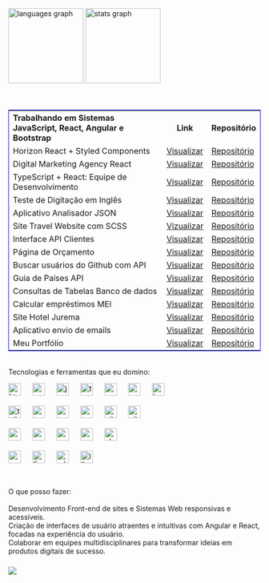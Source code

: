 <div align="left">
  <img src="https://github-readme-stats.vercel.app/api/top-langs?username=daniel-portela&locale=pt-br&hide_title=false&layout=compact&card_width=320&langs_count=8&theme=github_dark&hide_border=true&order=2&custom_title=Principais%20linguagens" height="150" alt="languages graph"  />
  <img src="https://github-readme-stats.vercel.app/api?username=daniel-portela&hide_title=false&hide_rank=false&show_icons=true&include_all_commits=true&count_private=true&disable_animations=false&theme=github_dark&locale=en&hide_border=true&order=1" height="150" alt="stats graph"  /></div><br><br>

<table style="width:100%; border: 1px solid blue;">
  <tr>
    <th align="left">Trabalhando em Sistemas JavaScript, React, Angular e Bootstrap</th>
    <th>Link</th>
    <th>Repositório</th>
  </tr>
    <tr>
    <td>Horizon React + Styled Components</td>
    <td><a href="https://horizon-dashboard-react.vercel.app/" title="Design de dashboard moderno implementado usando React, styled-components e Recharts. Inclui vários componentes, estilos e gerenciamento de estado usando Redux." target="_blank">Visualizar</a></td>
    <td><a href="https://github.com/daniel-portela/horizon-dashboard-react" target="_blank">Repositório</a></td>
  </tr>
    <tr>
    <td>Digital Marketing Agency React</td>
    <td><a href="https://digital-marketing-agency-lovat.vercel.app/" title="O projeto inovador foi desenvolvido utilizando a poderosa biblioteca React + Create React App" target="_blank">Visualizar</a></td>
    <td><a href="https://github.com/daniel-portela/digital-marketing-agency" target="_blank">Repositório</a></td>
  </tr>
  <tr>
    <td>TypeScript + React: Equipe de Desenvolvimento</td>
    <td><a href="https://projeto-typescript-add-time.vercel.app/" title="O Organo é aplicação de pessoas e times desenvolvida com React + Typescript. O projeto contém um layout responsivo com um card para escolha do nome, cargo, imagem e time. Com o preenchimento correto, logo após em 'criar card' uma pessoa será adicionada logo abaixo para conter o time de desenvolvimento." target="_blank">Visualizar</a></td>
    <td><a href="https://github.com/daniel-portela/projeto-typescript-add-time" target="_blank">Repositório</a></td>
  </tr>
  <tr>
    <td>Teste de Digitação em Inglês</td>
    <td><a href="https://testedigitaingles.netlify.app/" title="Esta API fornece citações aleatórias que podem ser utilizadas para diversas finalidades, como inspiração, exibição em aplicativos de teste de digitação em inglês, ou como conteúdo para sites e aplicações." target="_blank">Visualizar</a></td>
    <td><a href="https://github.com/daniel-portela/teste-digitacao-ingles" target="_blank">Repositório</a></td>
  </tr>
    <tr>
    <td>Aplicativo Analisador JSON</td>
    <td><a href="https://analisarjsonapp.netlify.app/" title="Este é um aplicativo simples para analisar e exibir dados JSON. Você pode inserir JSON manualmente em uma área de texto ou carregar um arquivo JSON para análise." target="_blank">Visualizar</a></td>
    <td><a href="https://github.com/daniel-portela/app-analisador-json" target="_blank">Repositório</a></td>
  </tr>
  <td>Site Travel Website com SCSS</td>
    <td><a href="https://travelsiteviagem.netlify.app/" title="Site de viagens para as mais belas praias, utilizando HTML5, SCSS, CSS3 e JavaScript" target="_blank">Vizualizar</a></td>
    <td><a href="https://github.com/daniel-portela/travel-website" target="_blank">Repositório</a></td>
  </tr>
    <tr>
    <td>Interface API Clientes</td>
    <td><a href="https://cotacaoapiclient.netlify.app/" title="Este é um projeto de estudo para consumo de dados de cotação de ações na bolsa de valores através de uma API (Alpha Vantage).
" target="_blank">Visualizar</a></td>
    <td><a href="https://github.com/daniel-portela/interface-api-cliente-acoes" target="_blank">Repositório</a></td>
  </tr>
    <tr>
    <td>Página de Orçamento</td>
    <td><a href="https://pagebudget.netlify.app/" title="Esse projeto consiste em uma página completa de orçamento que contém verificação de valores, despesas e equilíbrio." target="_blank">Visualizar</a></td>
    <td><a href="https://github.com/daniel-portela/budget-page" target="_blank">Repositório</a></td>
  </tr>
    <tr>
    <td>Buscar usuários do Github com API</td>
    <td><a href="https://apiusergithub.netlify.app/" title="Este projeto consiste em uma interface web que permite buscar informações de usuários do Github utilizando a API do Github. É construído com HTML, CSS e JavaScript puro." target="_blank">Visualizar</a></td>
    <td><a href="https://github.com/daniel-portela/github-api-interface" target="_blank">Repositório</a></td>
  </tr>
    <tr>
    <td>Guia de Países API</td>
    <td><a href="https://appguiadepaises.netlify.app/" title="Este é um aplicativo web simples que permite buscar informações detalhadas sobre países, como capital, continente, população, moeda e línguas faladas" target="_blank">Visualizar</a></td>
    <td><a href="https://github.com/daniel-portela/guia-de-paises-api" target="_blank">Repositório</a></td>
  </tr>
  <tr>
    <td>Consultas de Tabelas Banco de dados</td>
    <td><a href="https://bancodedadosjs.netlify.app/" title="Este projeto consiste em uma aplicação web para consulta de tabelas em um banco de dados.
" target="_blank">Visualizar</a></td>
    <td><a href="https://github.com/daniel-portela/consulta-banco-de-dados" target="_blank">Repositório</a></td>
  </tr>
    <tr>
    <td>Calcular empréstimos MEI</td>
    <td><a href="https://calcularemprestimojs.netlify.app/" title="Este é um projeto de uma calculadora de empréstimos que permite aos usuários calcular o valor da parcela mensal (EMI), os juros totais e o pagamento total com base no valor do empréstimo, taxa de juros e prazo do empréstimo." target="_blank">Visualizar</a></td>
    <td><a href="https://github.com/daniel-portela/calcular-emprestimo-js" target="_blank">Repositório</a></td>
  </tr>
  <tr>
    <td>Site Hotel Jurema</td>
    <td><a href="https://juremahotel.netlify.app/" title="Site para empresa Hotel Jurema desenvolvido de forma autônoma com design responsivo usando propriedades avançadas do HTML, CSS e Javascript." target="_blank">Visualizar</a></td>
    <td><a href="https://github.com/daniel-portela/hotel-jurema-website" target="_blank">Repositório</a></td>
  </tr>
  <tr>
    <td>Aplicativo envio de emails</td>
    <td><a href="https://appenviaremail.netlify.app/" title="Este projeto consiste em um formulário de envio de e-mails utilizando HTML, CSS e JavaScript com integração ao EmailJS para facilitar o envio de e-mails diretamente do cliente." target="_blank">Visualizar</a></td>
    <td><a href="https://github.com/daniel-portela/app-enviar-email" target="_blank">Repositório</a></td>
  </tr>
  <tr>
    <td>Meu Portfólio</td>
    <td><a href="https://danielportela.netlify.app/" title="Meu portfólio apresenta um layout intuitivo e responsivo, garantindo uma experiência em todos os dispositivos, desde smartphones até desktops." target="_blank">Visualizar</a></td>
    <td><a href="https://github.com/daniel-portela/meu-portfolio" target="_blank">Repositório</a></td>
  </tr>
</table>

<br>Tecnologias e ferramentas que eu domino:

<div align="left">
  <img src="https://cdn.jsdelivr.net/gh/devicons/devicon/icons/html5/html5-original.svg" height="25" alt="html5 logo" title="HTML5" />
  <img width="15" />
  <img src="https://cdn.jsdelivr.net/gh/devicons/devicon/icons/css3/css3-original.svg" height="25" alt="css3 logo" title="CSS3" />
  <img width="15" />
  <img src="https://cdn.jsdelivr.net/gh/devicons/devicon/icons/javascript/javascript-original.svg" height="25" alt="javascript logo" title="JavaScript" />
  <img width="15" />
  <img src="https://cdn.jsdelivr.net/gh/devicons/devicon/icons/typescript/typescript-original.svg" height="25" alt="typescript logo" title="TypeScript" />
  <img width="15" />
  <img src="https://cdn.jsdelivr.net/gh/devicons/devicon/icons/react/react-original.svg" height="25" alt="react logo" title="React" />
  <img width="15" />
  <img src="https://cdn.jsdelivr.net/gh/devicons/devicon/icons/angular/angular-original.svg" height="25" alt="angular logo" title="Angular" />
  <img width="15" />
  <img src="https://cdn.jsdelivr.net/gh/devicons/devicon/icons/bootstrap/bootstrap-original.svg" height="25" alt="bootstrap logo" title="Bootstrap" />
  <img width="15" /><br><br>
  <img src="https://cdn.simpleicons.org/tailwindcss/06B6D4" height="25" alt="tailwindcss logo" title="Tailwind CSS" />
  <img width="15" />
  <img src="https://cdn.jsdelivr.net/gh/devicons/devicon/icons/sass/sass-original.svg" height="25" alt="sass logo" title="SASS/SCSS" />
  <img width="15" />
  <img src="https://cdn.simpleicons.org/nodedotjs/339933" height="25" alt="nodejs logo" title="Node.js" />
  <img width="15" />
  <img src="https://skillicons.dev/icons?i=aws" height="25" alt="amazonwebservices logo" title="AWS" />
  <img width="15" />
  <img src="https://cdn.jsdelivr.net/gh/devicons/devicon/icons/git/git-original.svg" height="25" alt="git logo" title="Git" />
  <img width="15" />
  <img src="https://skillicons.dev/icons?i=github" height="25" alt="github logo" title="GitHub" />
  <img width="15" /><br><br>
  <img src="https://cdn.jsdelivr.net/gh/devicons/devicon/icons/vscode/vscode-original.svg" height="25" alt="vscode logo" title="VS Code" />
  <img width="15" />
  <img src="https://cdn.jsdelivr.net/gh/devicons/devicon/icons/webpack/webpack-original.svg" height="25" alt="webpack logo" title="Webpack" />
  <img width="15" />
  <img src="https://cdn.simpleicons.org/npm/CB3837" height="25" alt="npm logo" title="npm" />
  <img width="15" />
  <img src="https://cdn.simpleicons.org/wordpress/21759B" height="25" alt="wordpress logo" title="WordPress" />
  <img width="15" />
  <img src="https://cdn.simpleicons.org/elementor/purple" height="25" alt="elementor logo" title="Elementor" />
  <img width="15" /><br><br>
  <img src="https://cdn.simpleicons.org/webflow/21759B" height="25" alt="webflow logo" title="Webflow" />
  <img width="15" />
  <img src="https://cdn.jsdelivr.net/gh/devicons/devicon/icons/figma/figma-original.svg" height="25" alt="figma logo" title="Figma" />
  <img width="15" />
  <img src="https://cdn.simpleicons.org/adobephotoshop/31A8FF" height="25" alt="adobephotoshop logo" title="Adobe Photoshop" />
  <img width="15" />
  <img src="https://cdn.jsdelivr.net/gh/devicons/devicon/icons/illustrator/illustrator-plain.svg" height="25" alt="illustrator logo" title="Adobe Illustrator" />
</div>

<br><p align="left">O que posso fazer:<br><br>Desenvolvimento Front-end de sites e Sistemas Web responsivas e acessíveis.<br>Criação de interfaces de usuário atraentes e intuitivas com Angular e React, focadas na experiência do usuário.<br>Colaborar em equipes multidisciplinares para transformar ideias em produtos digitais de sucesso.</p>

###

<div align="left">
  <img src="https://visitor-badge.laobi.icu/badge?page_id=daniel-portela.daniel-portela&left_color=slategrey&right_color=blue&left_text=Quantidade%20de%20visualiza%C3%A7%C3%B5es"  />
</div>
